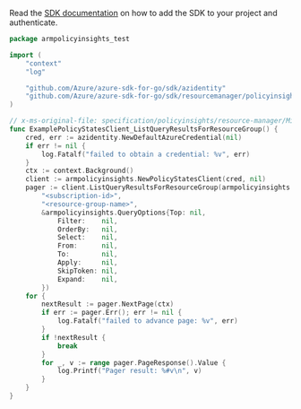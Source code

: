 Read the [SDK documentation](https://github.com/Azure/azure-sdk-for-go/blob/sdk%2Fresourcemanager%2Fpolicyinsights%2Farmpolicyinsights%2Fv0.1.1/sdk/resourcemanager/policyinsights/armpolicyinsights/README.md) on how to add the SDK to your project and authenticate.

```go
package armpolicyinsights_test

import (
	"context"
	"log"

	"github.com/Azure/azure-sdk-for-go/sdk/azidentity"
	"github.com/Azure/azure-sdk-for-go/sdk/resourcemanager/policyinsights/armpolicyinsights"
)

// x-ms-original-file: specification/policyinsights/resource-manager/Microsoft.PolicyInsights/stable/2019-10-01/examples/PolicyStates_QueryResourceGroupScope.json
func ExamplePolicyStatesClient_ListQueryResultsForResourceGroup() {
	cred, err := azidentity.NewDefaultAzureCredential(nil)
	if err != nil {
		log.Fatalf("failed to obtain a credential: %v", err)
	}
	ctx := context.Background()
	client := armpolicyinsights.NewPolicyStatesClient(cred, nil)
	pager := client.ListQueryResultsForResourceGroup(armpolicyinsights.PolicyStatesResource("latest"),
		"<subscription-id>",
		"<resource-group-name>",
		&armpolicyinsights.QueryOptions{Top: nil,
			Filter:    nil,
			OrderBy:   nil,
			Select:    nil,
			From:      nil,
			To:        nil,
			Apply:     nil,
			SkipToken: nil,
			Expand:    nil,
		})
	for {
		nextResult := pager.NextPage(ctx)
		if err := pager.Err(); err != nil {
			log.Fatalf("failed to advance page: %v", err)
		}
		if !nextResult {
			break
		}
		for _, v := range pager.PageResponse().Value {
			log.Printf("Pager result: %#v\n", v)
		}
	}
}
```
